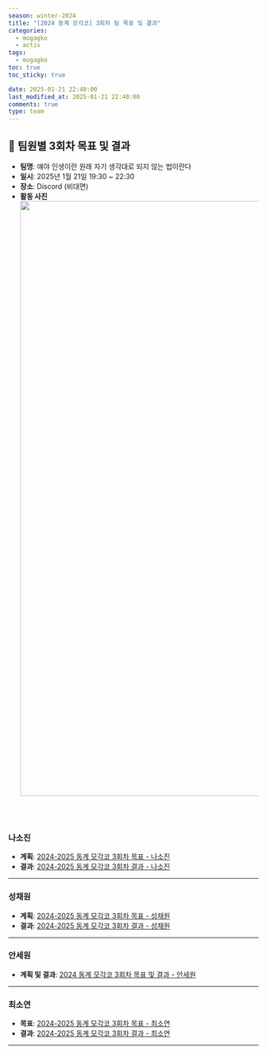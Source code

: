 ```yaml
---
season: winter-2024
title: "[2024 동계 모각코] 3회차 팀 목표 및 결과"
categories:
  - mogagko
  - activ
tags:
  - mogagko
toc: true
toc_sticky: true

date: 2025-01-21 22:40:00
last_modified_at: 2025-01-21 22:40:00
comments: true
type: team
---
```

## 📍 팀원별 3회차 목표 및 결과
- **팀명**: 얘야 인생이란 원래 자기 생각대로 되지 않는 법이란다
- **일시**: 2025년 1월 21일 19:30 ~ 22:30
- **장소**: Discord (비대면)
- **활동 사진**
  <div style="text-align: center;">
    <img width="1195" alt="Image" src="https://github.com/user-attachments/assets/cb5871d8-db77-46d6-b214-1f79e699c0cf" />
  </div>

<br><br>

### **나소진**
- **계획**: [2024-2025 동계 모각코 3회차 목표 - 나소진](https://me0w2en.tistory.com/entry/2024-%EB%8F%99%EA%B3%84-%EB%AA%A8%EA%B0%81%EC%BD%94-2024-01-21%ED%99%94)
- **결과**: [2024-2025 동계 모각코 3회차 결과 - 나소진](https://me0w2en.tistory.com/entry/2024-%EB%8F%99%EA%B3%84-%EB%AA%A8%EA%B0%81%EC%BD%94-2024-01-21%ED%99%94-%EA%B2%B0%EA%B3%BC)

---

### **성채원**
- **계획**: [2024-2025 동계 모각코 3회차 목표 - 성채원](https://velog.io/@julia2003a/2025-%EB%8F%99%EA%B3%84-%EB%AA%A8%EA%B0%81%EC%BD%94-3%EC%A3%BC%EC%B0%A8-%EB%AA%A9%ED%91%9C)
- **결과**: [2024-2025 동계 모각코 3회차 결과 - 성채원](https://velog.io/@julia2003a/2025-%EB%8F%99%EA%B3%84-%EB%AA%A8%EA%B0%81%EC%BD%94-3%EC%A3%BC%EC%B0%A8-%EA%B2%B0%EA%B3%BC)

---

### **안세원**
- **계획 및 결과**: [2024 동계 모각코 3회차 목표 및 결과 - 안세원](https://code-semicolon.tistory.com/51)

---

### **최소연**
- **목표**: [2024-2025 동계 모각코 3회차 목표 - 최소연](https://clr4takeoff.github.io/mogagko/activ/2425-%EB%8F%99%EA%B3%84-%EB%AA%A8%EA%B0%81%EC%BD%94-3%ED%9A%8C%EC%B0%A8-%EB%AA%A9%ED%91%9C/)
- **결과**: [2024-2025 동계 모각코 3회차 결과 - 최소연](https://clr4takeoff.github.io/mogagko/activ/2425-%EB%8F%99%EA%B3%84-%EB%AA%A8%EA%B0%81%EC%BD%94-3%ED%9A%8C%EC%B0%A8-%EA%B2%B0%EA%B3%BC/)

---
<br><br>
